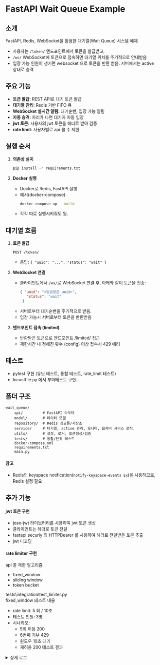 # FastAPI Wait Queue Example

## 소개
 FastAPI, Redis, WebSocket을 활용한 대기열(Wait Queue) 시스템 예제
- 사용자는 `/token/` 엔드포인트에서 토큰을 발급받고,
- `/ws/` WebSocket에 토큰으로 접속하면 대기열 위치를 주기적으로 안내받음
- 입장 가능 인원이 생기면 websocket 으로 토큰을 반환 받음. 서버에서는 active 상태로 승격


## 주요 기능
- **토큰 발급**: REST API로 대기 토큰 발급
- **대기열 관리**: Redis 기반 FIFO 큐
- **WebSocket 실시간 알림**: 대기순번, 입장 가능 알림
- **자동 승격**: 자리가 나면 대기자 자동 입장
- **jwt 토큰**: 사용자의 jwt 토큰을 헤더로 받아 검증
- **rate limit**: 사용자별로 api 콜 수 제한


## 실행 순서
1. **의존성 설치**
   ```bash
   pip install -r requirements.txt
   ```

2. **Docker 실행**
   - Docker로 Redis, FastAPI 실행
   - 예시(docker-compose):
     ```bash
     docker-compose up --build
     ```
   - 각각 따로 실행시켜줘도 됨.


## 대기열 흐름
1. **토큰 발급**
   ```http
   POST /token/
   ```
   - 응답: `{ "uuid": "...", "status": "wait" }`

2. **WebSocket 연결**
   - 클라이언트에서 `/ws/`로 WebSocket 연결 후, 아래와 같이 토큰을 전송:
     ```json
     { "uuid": "<발급받은 uuid>",
        "status": "wait"
      }

     ```
   - 서버로부터 대기순번을 주기적으로 받음. 
   - 입장 가능시 서버로부터 토큰을 반환받음

3. **엔드포인트 접속 (limited)**
   - 반환받은 토큰으로 엔드포인트 /limited/ 접근
   - 제한시간 내 정해진 횟수 (config) 이상 접속시 429 에러

## 테스트
- pytest 구현 (유닛 테스트, 통합 테스트, rate_limit 테스트)
- locustfile.py 에서 부하테스트 구현.

## 폴더 구조

```
wait_queue/
    api/         # FastAPI 라우터
    model/       # 데이터 모델
    repository/  # Redis 싱글톤/저장소
    service/     # 대기열, active 관리, 모니터, 옵저버 서비스 로직.
    utils/       # 설정, 로거, 토큰생성/검증
    tests/       # 통합/단위 테스트
    docker-compose.yml
    requirements.txt
    main.py
```

#### 참고
- Redis의 keyspace notification(`notify-keyspace-events Ex`)을 사용하므로, Redis 설정 필요


## 추가 기능

#### jwt 토큰 구현
- jose-jwt 라이브러리를 사용하여 jwt 토큰 생성
- 클라이언트는 헤더로 토큰 전달
- fastapi.securiy 의 HTTPBearer 를 사용하여 헤더로 전달받은 토큰 추출
- jwt 디코딩

#### rate limiter 구현

api 콜 제한 알고리즘 
- fixed_window
- sliding window
- token bucket

tests\integration\test_limiter.py   
fixed_window 테스트 내용  
- rate limit: 5 회 / 10초  
- 테스트 인원: 3명  
- 시나리오: 
   - 5회 허용 200
   - 6번째 거부 429
   - 윈도우 10초 대기 
   - 재허용 200
테스트 결과  

<details>
<summary>상세 로그</summary>

```
338436b4-01ad-4ce3-83e3-74e537ccb628
<Response [200 OK]>
<Response [200 OK]>
<Response [200 OK]>
<Response [200 OK]>
<Response [200 OK]>
<Response [429 Too Many Requests]>
sleeping for window length 10
after window
<Response [200 OK]>


543903c4-4823-4381-a36a-28411ca394d7
<Response [200 OK]>
<Response [200 OK]>
<Response [200 OK]>
<Response [200 OK]>
<Response [200 OK]>
<Response [429 Too Many Requests]>
sleeping for window length 10
after window
<Response [200 OK]>


6a11a54e-eaf3-4fbf-8d67-64cbd98bac38
<Response [200 OK]>
<Response [200 OK]>
<Response [200 OK]>
<Response [200 OK]>
<Response [200 OK]>
<Response [429 Too Many Requests]>
sleeping for window length 10
after window
<Response [200 OK]>
```

</details>

